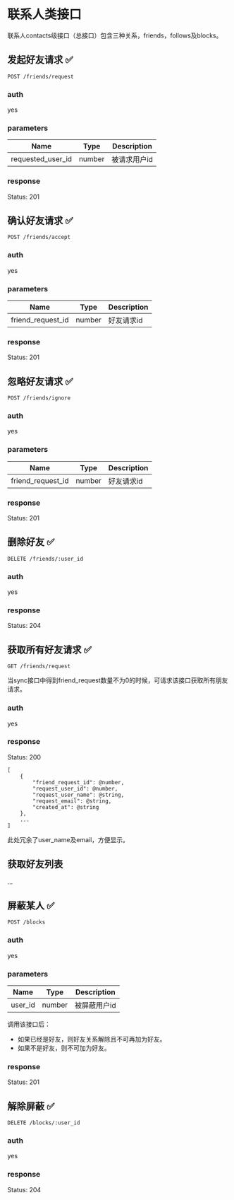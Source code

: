 # 联系人类接口

联系人contacts级接口（总接口）包含三种关系，friends，follows及blocks。

## 发起好友请求 :white_check_mark:

`POST /friends/request`

### auth

yes

### parameters

| Name | Type | Description |
| --- | --- | --- |
| requested_user_id | number | 被请求用户id |

### response

Status: 201

## 确认好友请求 :white_check_mark:

`POST /friends/accept`

### auth

yes

### parameters

| Name | Type | Description |
| --- | --- | --- |
| friend_request_id | number | 好友请求id |

### response

Status: 201

## 忽略好友请求 :white_check_mark:

`POST /friends/ignore`

### auth

yes

### parameters

| Name | Type | Description |
| --- | --- | --- |
| friend_request_id | number | 好友请求id |

### response

Status: 201

## 删除好友 :white_check_mark:

`DELETE /friends/:user_id`

### auth

yes

### response

Status: 204

## 获取所有好友请求 :white_check_mark:

`GET /friends/request`

当sync接口中得到friend_request数量不为0的时候，可请求该接口获取所有朋友请求。

### auth

yes

### response

Status: 200

	[
		{
			"friend_request_id": @number,
			"request_user_id": @number,
			"request_user_name": @string,
			"request_email": @string,
			"created_at": @string
		},
		...		
	]

此处冗余了user_name及email，方便显示。

## 获取好友列表

...

## 屏蔽某人 :white_check_mark:

`POST /blocks`

### auth

yes

### parameters

| Name | Type | Description |
| --- | --- | --- |
| user_id | number | 被屏蔽用户id |

调用该接口后：

- 如果已经是好友，则好友关系解除且不可再加为好友。
- 如果不是好友，则不可加为好友。

### response

Status: 201

## 解除屏蔽 :white_check_mark:

`DELETE /blocks/:user_id`

### auth

yes

### response

Status: 204